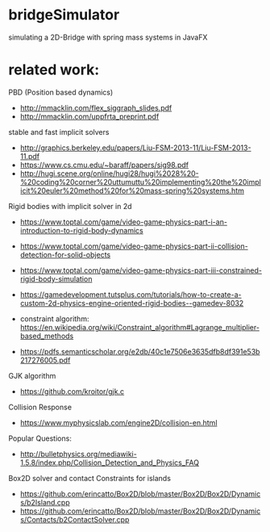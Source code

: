 # bridgeSimulator
simulating a 2D-Bridge with spring mass systems in JavaFX

# related work: 
PBD (Position based dynamics)
* http://mmacklin.com/flex_siggraph_slides.pdf
* http://mmacklin.com/uppfrta_preprint.pdf

stable and fast implicit solvers
* http://graphics.berkeley.edu/papers/Liu-FSM-2013-11/Liu-FSM-2013-11.pdf
* https://www.cs.cmu.edu/~baraff/papers/sig98.pdf
* http://hugi.scene.org/online/hugi28/hugi%2028%20-%20coding%20corner%20uttumuttu%20implementing%20the%20implicit%20euler%20method%20for%20mass-spring%20systems.htm

Rigid bodies with implicit solver in 2d
* https://www.toptal.com/game/video-game-physics-part-i-an-introduction-to-rigid-body-dynamics
* https://www.toptal.com/game/video-game-physics-part-ii-collision-detection-for-solid-objects
* https://www.toptal.com/game/video-game-physics-part-iii-constrained-rigid-body-simulation

* https://gamedevelopment.tutsplus.com/tutorials/how-to-create-a-custom-2d-physics-engine-oriented-rigid-bodies--gamedev-8032

* constraint algorithm: https://en.wikipedia.org/wiki/Constraint_algorithm#Lagrange_multiplier-based_methods
* https://pdfs.semanticscholar.org/e2db/40c1e7506e3635dfb8df391e53b217276005.pdf

GJK algorithm
* https://github.com/kroitor/gjk.c

Collision Response
* https://www.myphysicslab.com/engine2D/collision-en.html

Popular Questions: 
* http://bulletphysics.org/mediawiki-1.5.8/index.php/Collision_Detection_and_Physics_FAQ

Box2D solver and contact Constraints for islands
* https://github.com/erincatto/Box2D/blob/master/Box2D/Box2D/Dynamics/b2Island.cpp
* https://github.com/erincatto/Box2D/blob/master/Box2D/Box2D/Dynamics/Contacts/b2ContactSolver.cpp

